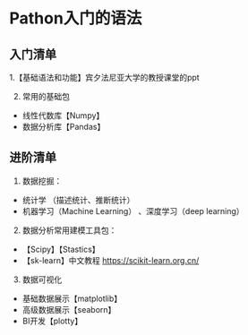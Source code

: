 # Pathon入门的语法

## 入门清单
1.【基础语法和功能】宾夕法尼亚大学的教授课堂的ppt

2. 常用的基础包
 - 线性代数库【Numpy】
 - 数据分析库【Pandas】

## 进阶清单
1. 数据挖掘：
 - 统计学 （描述统计、推断统计）
 - 机器学习（Machine Learning） 、深度学习（deep learning）
2. 数据分析常用建模工具包：
 - 【Scipy】【Stastics】
 - 【sk-learn】中文教程 https://scikit-learn.org.cn/

3. 数据可视化
 - 基础数据展示【matplotlib】
 - 高级数据展示【seaborn】
 - BI开发【plotty】 


